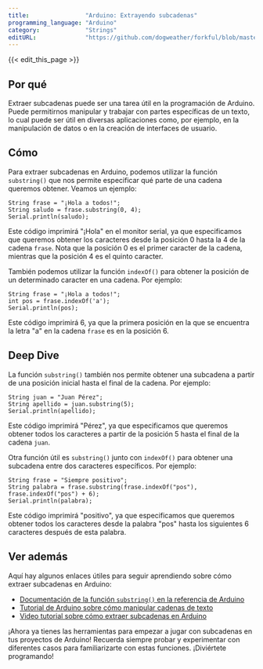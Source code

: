 ```yaml
---
title:                "Arduino: Extrayendo subcadenas"
programming_language: "Arduino"
category:             "Strings"
editURL:              "https://github.com/dogweather/forkful/blob/master/content/es/arduino/extracting-substrings.md"
---
```


{{< edit_this_page >}}

## Por qué

Extraer subcadenas puede ser una tarea útil en la programación de Arduino. Puede permitirnos manipular y trabajar con partes específicas de un texto, lo cual puede ser útil en diversas aplicaciones como, por ejemplo, en la manipulación de datos o en la creación de interfaces de usuario.

## Cómo

Para extraer subcadenas en Arduino, podemos utilizar la función `substring()` que nos permite especificar qué parte de una cadena queremos obtener. Veamos un ejemplo:

```Arduino
String frase = "¡Hola a todos!";
String saludo = frase.substring(0, 4);
Serial.println(saludo);
```

Este código imprimirá "¡Hola" en el monitor serial, ya que especificamos que queremos obtener los caracteres desde la posición 0 hasta la 4 de la cadena `frase`. Nota que la posición 0 es el primer caracter de la cadena, mientras que la posición 4 es el quinto caracter.

También podemos utilizar la función `indexOf()` para obtener la posición de un determinado caracter en una cadena. Por ejemplo:

```Arduino
String frase = "¡Hola a todos!";
int pos = frase.indexOf('a');
Serial.println(pos);
```

Este código imprimirá 6, ya que la primera posición en la que se encuentra la letra "a" en la cadena `frase` es en la posición 6.

## Deep Dive

La función `substring()` también nos permite obtener una subcadena a partir de una posición inicial hasta el final de la cadena. Por ejemplo:

```Arduino
String juan = "Juan Pérez";
String apellido = juan.substring(5);
Serial.println(apellido);
```

Este código imprimirá "Pérez", ya que especificamos que queremos obtener todos los caracteres a partir de la posición 5 hasta el final de la cadena `juan`.

Otra función útil es `substring()` junto con `indexOf()` para obtener una subcadena entre dos caracteres específicos. Por ejemplo:

```Arduino
String frase = "Siempre positivo";
String palabra = frase.substring(frase.indexOf("pos"), frase.indexOf("pos") + 6);
Serial.println(palabra);
```

Este código imprimirá "positivo", ya que especificamos que queremos obtener todos los caracteres desde la palabra "pos" hasta los siguientes 6 caracteres después de esta palabra.

## Ver además

Aquí hay algunos enlaces útiles para seguir aprendiendo sobre cómo extraer subcadenas en Arduino:

- [Documentación de la función `substring()` en la referencia de Arduino](https://www.arduino.cc/reference/es/language/variables/data-types/string/functions/substring/)
- [Tutorial de Arduino sobre cómo manipular cadenas de texto](https://www.arduino.cc/en/Tutorial/StringLength)
- [Video tutorial sobre cómo extraer subcadenas en Arduino](https://www.youtube.com/watch?v=XsuM4GQtJoo)

¡Ahora ya tienes las herramientas para empezar a jugar con subcadenas en tus proyectos de Arduino! Recuerda siempre probar y experimentar con diferentes casos para familiarizarte con estas funciones. ¡Diviértete programando!